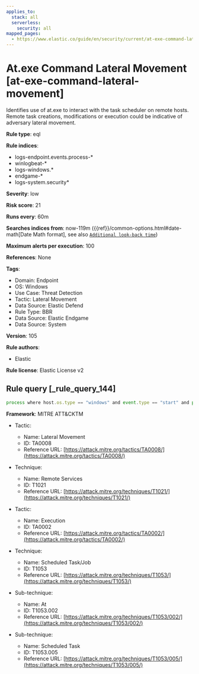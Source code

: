```yaml
---
applies_to:
  stack: all
  serverless:
    security: all
mapped_pages:
  - https://www.elastic.co/guide/en/security/current/at-exe-command-lateral-movement.html
---
```


# At.exe Command Lateral Movement [at-exe-command-lateral-movement]

Identifies use of at.exe to interact with the task scheduler on remote hosts. Remote task creations, modifications or execution could be indicative of adversary lateral movement.

**Rule type**: eql

**Rule indices**:

* logs-endpoint.events.process-*
* winlogbeat-*
* logs-windows.*
* endgame-*
* logs-system.security*

**Severity**: low

**Risk score**: 21

**Runs every**: 60m

**Searches indices from**: now-119m ({{ref}}/common-options.html#date-math[Date Math format], see also [`Additional look-back time`](docs-content://solutions/security/detect-and-alert/create-detection-rule.md#rule-schedule))

**Maximum alerts per execution**: 100

**References**: None

**Tags**:

* Domain: Endpoint
* OS: Windows
* Use Case: Threat Detection
* Tactic: Lateral Movement
* Data Source: Elastic Defend
* Rule Type: BBR
* Data Source: Elastic Endgame
* Data Source: System

**Version**: 105

**Rule authors**:

* Elastic

**Rule license**: Elastic License v2

## Rule query [_rule_query_144]

```js
process where host.os.type == "windows" and event.type == "start" and process.name : "at.exe" and process.args : "\\\\*"
```

**Framework**: MITRE ATT&CKTM

* Tactic:

    * Name: Lateral Movement
    * ID: TA0008
    * Reference URL: [https://attack.mitre.org/tactics/TA0008/](https://attack.mitre.org/tactics/TA0008/)

* Technique:

    * Name: Remote Services
    * ID: T1021
    * Reference URL: [https://attack.mitre.org/techniques/T1021/](https://attack.mitre.org/techniques/T1021/)

* Tactic:

    * Name: Execution
    * ID: TA0002
    * Reference URL: [https://attack.mitre.org/tactics/TA0002/](https://attack.mitre.org/tactics/TA0002/)

* Technique:

    * Name: Scheduled Task/Job
    * ID: T1053
    * Reference URL: [https://attack.mitre.org/techniques/T1053/](https://attack.mitre.org/techniques/T1053/)

* Sub-technique:

    * Name: At
    * ID: T1053.002
    * Reference URL: [https://attack.mitre.org/techniques/T1053/002/](https://attack.mitre.org/techniques/T1053/002/)

* Sub-technique:

    * Name: Scheduled Task
    * ID: T1053.005
    * Reference URL: [https://attack.mitre.org/techniques/T1053/005/](https://attack.mitre.org/techniques/T1053/005/)



